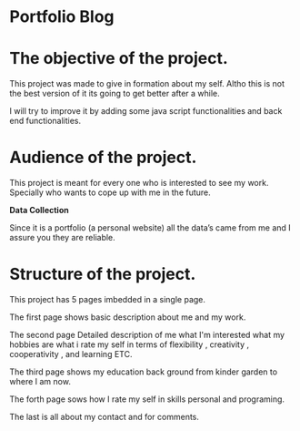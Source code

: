 # Portfolio Blog

# The objective of the project.

This project was made to give in formation about my self. Altho this is not the best version of it its going to get better after a while.

I will try to improve it by adding some java script functionalities and back end functionalities.

# ****Audience**** of the project.

This project is meant for every one who is interested to see my work. Specially who wants to cope up with me in the future.

****Data Collection****    

Since it is a portfolio (a personal website) all the data’s came from me and I assure you they are reliable.   

# ****Structure**** of the project.

This project has 5 pages imbedded in a single page.

The first page shows basic description about me and my work.

The second page Detailed description of me what I'm interested what my hobbies are what i rate my self in terms of flexibility , creativity , cooperativity , and learning ETC.

The third page shows my education back ground from kinder garden to where I am now.

The forth page sows how I rate my self in skills personal and programing.  

The last is all about my contact and for comments.